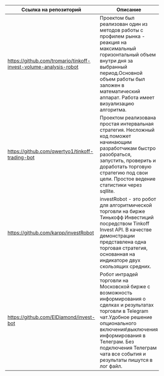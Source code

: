 | Ссылка на репозиторий                                            | Описание                                                                                                                                                                                                                                                                          |
|------------------------------------------------------------------|-----------------------------------------------------------------------------------------------------------------------------------------------------------------------------------------------------------------------------------------------------------------------------------|
| https://github.com/tromario/tinkoff-invest-volume-analysis-robot | Проектом был реализован один из методов работы с профилем рынка - реакция на максимальный горизонтальный объем внутри дня за выбранный период.Основной объем работы был заложен в математический аппарат. Работа имеет визуализацию алгоритма.                                    |
| https://github.com/qwertyo1/tinkoff-trading-bot                  | Проектом реализована простая интервальная стратегия. Несложный код поможет начинающим разработчикам быстро разобраться, запустить, проверить и доработать торговую стратегию под свои цели. Простое ведение статистики через sqllite.                                             |
| https://github.com/karpp/investRobot                             | investRobot - это робот для алгоритмической торговли на бирже Тинькофф Инвестиций посредством Tinkoff Invest API. В качестве демонстрации представлена одна торговая стратегия, основанная на индикаторе двух скользящих средних.                                                 |
| https://github.com/EIDiamond/invest-bot                          | Робот интрадей торговли на Московской бирже с возможность информирования о сделках и результатах торговли в Telegram чат.Удобное решение опционального включения\выключения информирования в Телеграм. Без подключения Телеграм чата все события и результаты пишутся в лог файл. |
